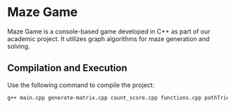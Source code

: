 # Maze Game

Maze Game is a console-based game developed in C++ as part of our academic project. It utilizes graph algorithms for maze generation and solving.

## Compilation and Execution

Use the following command to compile the project:  

```bash
g++ main.cpp generate-matrix.cpp count_score.cpp functions.cpp pathTrie.cpp get_countries.cpp -o main -lcurl
